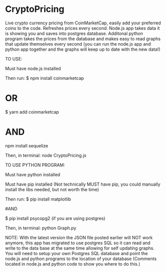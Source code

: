 # CryptoPricing
Live crypto currency pricing from CoinMarketCap, easily add your preferred coins to the code. Refreshes prices every second.
Node.js app takes data it is showing you and saves into postgres database.
Additonal python program takes the prices from the database and makes easy to read graphs that update themselves every second (you can run the node.js app and python app together and the graphs will keep up to date with the new data!)

TO USE:

Must have node.js installed

Then run:
$ npm install coinmarketcap
# OR 
$ yarn add coinmarketcap
# AND 
npm install sequelize

Then, in terminal:
node CryptoPricing.js

TO USE PYTHON PROGRAM:

Must have python installed

Must have pip installed (Not technically MUST have pip, you could manually install the libs needed, but not worth the time)

Then run:
$ pip install matplotlib

#AND

$ pip install psycopg2 (if you are using postgres)

Then, in terminal:
python Graph.py

NOTE: 
With the latest version the JSON file posted earlier will NOT work anymore, this app has migrated to use postgres SQL so it can read and write to the data base at the same time allowing for self updating graphs. You will need to setup your own Postgres SQL database and point the node.js and python programs to the location of your database (Comments located in node.js and python code to show you where to do this.)
